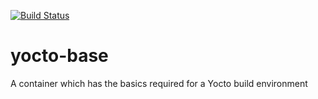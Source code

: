 [![Build Status](https://travis-ci.org/shrmrf/yocto-base.svg?branch=master)](https://travis-ci.org/shrmrf/yocto-base)

# yocto-base
A container which has the basics required for a Yocto build environment 
